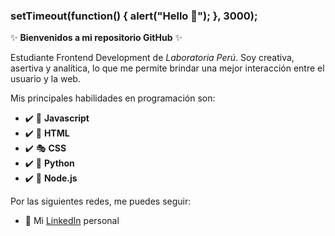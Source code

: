 ### setTimeout(function() { alert("Hello 👋"); }, 3000);  

✨ **Bienvenidos a mi repositorio GitHub** ✨

  Estudiante Frontend Development de <L> *Laboratoria Perú*. Soy creativa, asertiva y analítica, lo que me permite brindar una mejor interacción entre el usuario y la web.
  
  Mis principales habilidades en programación son:
  
  - :heavy_check_mark: :rocket: **Javascript**
  - :heavy_check_mark: :hammer: **HTML**
  - :heavy_check_mark: :performing_arts: **CSS**
  - :heavy_check_mark: :space_invader: **Python**
  - :heavy_check_mark: :round_pushpin: **Node.js**
  
Por las siguientes redes, me puedes seguir:

- :briefcase: Mi [LinkedIn](https://www.linkedin.com/in/elizabeth-rivera-ura-51427712b/) personal
